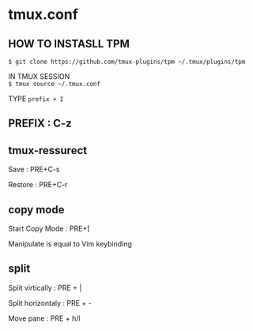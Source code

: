 # tmux.conf
## HOW TO INSTASLL TPM
`$ git clone https://github.com/tmux-plugins/tpm ~/.tmux/plugins/tpm`

IN TMUX SESSION  
`$ tmux source ~/.tmux.conf`

TYPE `prefix + I`

## PREFIX : C-z

## tmux-ressurect
Save : PRE+C-s

Restore : PRE+C-r

## copy mode
Start Copy Mode : PRE+[

Manipulate is equal to Vim keybinding

## split
Split virtically : PRE + |

Split horizontaly : PRE + -

Move pane : PRE + h/l

